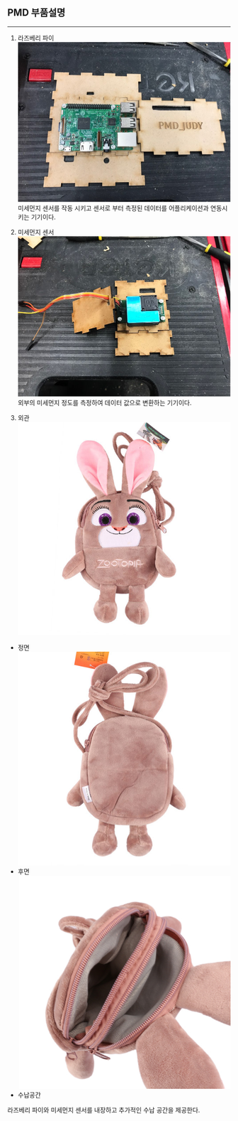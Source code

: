 ## PMD 부품설명 ##
---
1. 라즈베리 파이 
![raspberry](./raspberry.jpg)
미세먼지 센서를 작동 시키고 센서로 부터 측정된 데이터를 어플리케이션과 연동시키는 기기이다. 

2. 미세먼지 센서
![sensor](./sensor.jpg)
외부의 미세먼지 정도를 측정하여 데이터 값으로 변환하는 기기이다. 

3. 외관
![judy](./judy.jpg)
- 정면
![judy2](./judy2.jpg)
- 후면
![judy3](./judy3.jpg)
- 수납공간

라즈베리 파이와 미세먼지 센서를 내장하고 추가적인 수납 공간을 제공한다. 
